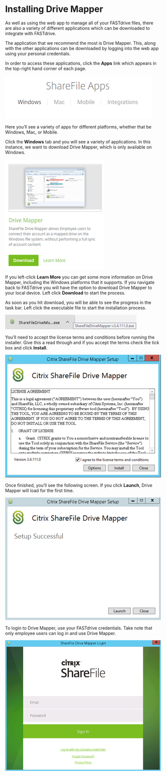 # Installing Drive Mapper

As well as using the web app to manage all of your FASTdrive files, there are also a variety of different applications which can be downloaded to integrate with FASTdrive.

The application that we recommend the most is Drive Mapper. This, along with the other applications can be downloaded by logging into the web app using your personal credentials.

In order to access these applications, click the __Apps__ link which appears in the top-right hand corner of each page.

![Image122](files/Image122.png)

Here you’ll see a variety of apps for different platforms, whether that be Windows, Mac, or Mobile.

Click the __Windows__ tab and you will see a variety of applications. In this instance, we want to download Drive Mapper, which is only available on Windows.

![Image123](files/Image123.png)

If you left-click __Learn More__ you can get some more information on Drive Mapper, including the Windows platforms that it supports. If you navigate back to FASTdrive you will have the option to download Drive Mapper to your local device. Left click __Download__ to start the process.

As soon as you hit download, you will be able to see the progress in the task bar. Left click the executable file to start the installation process.

![Image128](files/Image128.png)

You’ll need to accept the license terms and conditions before running the installer. Give this a read through and if you accept the terms check the tick box and click __Install__.

![Image125](files/Image125.png)

Once finished, you’ll see the following screen. If you click __Launch__, Drive Mapper will load for the first time.

![Image126](files/Image126.png)

To login to Drive Mapper, use your FASTdrive credentials. Take note that only employee users can log in and use Drive Mapper.

![Image127](files/Image127.png)
